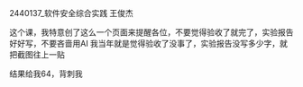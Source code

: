 2440137_软件安全综合实践
王俊杰

这个课，我特意创了这么一个页面来提醒各位，不要觉得验收了就完了，实验报告好好写，不要吝啬用AI
我当年就是觉得验收了没事了，实验报告没写多少字，就把截图往上一贴

结果给我64，背刺我
